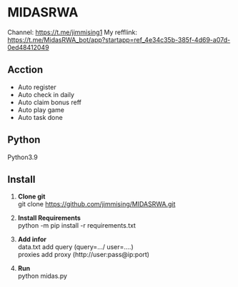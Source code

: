 # MIDASRWA
Channel: https://t.me/jimmising1
My refflink: https://t.me/MidasRWA_bot/app?startapp=ref_4e34c35b-385f-4d69-a07d-0ed48412049

## Acction

  - Auto register
  - Auto check in daily
  - Auto claim bonus reff
  - Auto play game
  - Auto task done

## Python

Python3.9

## Install

1. **Clone git**  
   git clone https://github.com/jimmising/MIDASRWA.git
   
2. **Install Requirements**  
   python -m pip install -r requirements.txt

3. **Add infor**  
   data.txt add query (query=.../ user=....)   
   proxies add proxy (http://user:pass@ip:port)
4. **Run**  
   python midas.py
 
